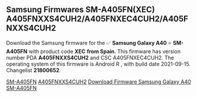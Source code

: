 <h2>Samsung Firmwares SM-A405FN(XEC) A405FNXXS4CUH2/A405FNXEC4CUH2/A405FNXXS4CUH2</h2>
Download the Samsung firmware for the ✅ <strong>Samsung Galaxy A40 </strong> ⭐ <strong>SM-A405FN</strong> with product code <strong>XEC</strong> <strong> from Spain</strong>. This firmware has version number PDA <strong>A405FNXXS4CUH2</strong> and CSC A405FNXEC4CUH2. The operating system of this firmware is Android R , with build date 2021-09-15. Changelist <strong>21800652</strong>.


[SM-A405FN](https://samfirm.shop/samsung/model/SM-A405FN)
[A405FNXXS4CUH2](https://samfirm.shop/samsung/pda/A405FNXXS4CUH2)
[Download Firmware Samsung Galaxy A40 SM-A405FN](https://samfirm.shop/samsung/firmware/457276)
